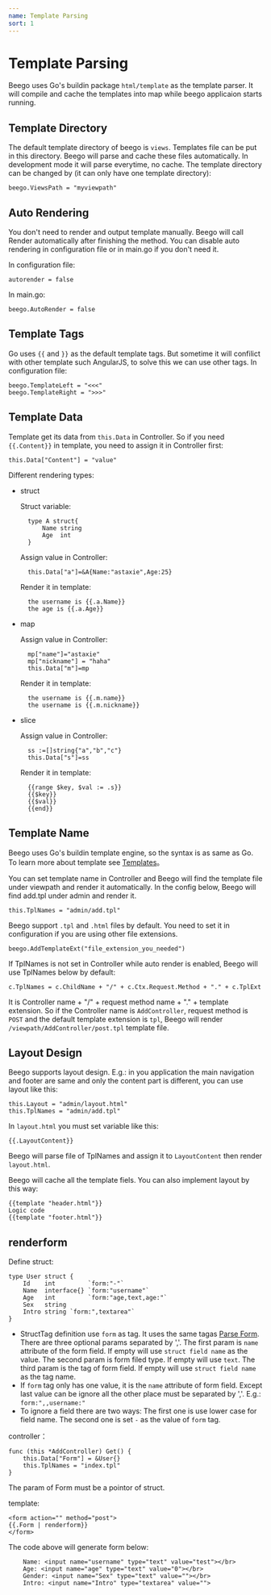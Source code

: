 ```yaml
---
name: Template Parsing
sort: 1
---
```


# Template Parsing

Beego uses Go's buildin package `html/template` as the template parser.  It will compile and cache the templates into map while beego applicaion starts running.

## Template Directory

The default template directory of beego is `views`. Templates file can be put in this directory. Beego will parse and cache these files automatically. In development mode it will parse everytime, no cache. The template directory can be changed by (it can only have one template directory):

	beego.ViewsPath = "myviewpath"

## Auto Rendering

You don't need to render and output template manually. Beego will call Render automatically after finishing the method. You can disable auto rendering in configuration file or in main.go if you don't need it.

In configuration file:

	autorender = false

In main.go:

	beego.AutoRender = false

## Template Tags

Go uses `{{` and `}}` as the default template tags. But sometime it will confilict with other template such AngularJS, to solve this we can use other tags. In configuration file:

	beego.TemplateLeft = "<<<"
	beego.TemplateRight = ">>>"

## Template Data

Template get its data from `this.Data` in Controller. So if you need `{{.Content}}` in template, you need to assign it in Controller first:

	this.Data["Content"] = "value"

Different rendering types:

- struct
	
  Struct variable:

		type A struct{
			Name string
			Age  int
		}
	
  Assign value in Controller:
			
		this.Data["a"]=&A{Name:"astaxie",Age:25}
		
  Render it in template:
	
		the username is {{.a.Name}} 
		the age is {{.a.Age}}
			
- map
	
  Assign value in Controller:
	
		mp["name"]="astaxie"
		mp["nickname"] = "haha"
		this.Data["m"]=mp

  Render it in template:
	
		the username is {{.m.name}}
		the username is {{.m.nickname}}
		
- slice

  Assign value in Controller:
	
		ss :=[]string{"a","b","c"}
		this.Data["s"]=ss
	
  Render it in template:
	
		{{range $key, $val := .s}}
		{{$key}}
		{{$val}}
	    {{end}}	

## Template Name

Beego uses Go's buildin template engine, so the syntax is as same as Go.  To learn more about template see [Templates](https://github.com/Unknwon/build-web-application-with-golang_EN/blob/master/ebook/07.4.md)。

You can set template name in Controller and Beego will find the template file under viewpath and render it automatically. In the config below, Beego will find add.tpl under admin and render it.

	this.TplNames = "admin/add.tpl"

Beego support `.tpl` and `.html` files by default. You need to set it in configuration if you are using other file extensions.

	beego.AddTemplateExt("file_extension_you_needed")

If TplNames is not set in Controller while auto render is enabled, Beego will use TplNames below by default:

	c.TplNames = c.ChildName + "/" + c.Ctx.Request.Method + "." + c.TplExt

It is Controller name + "/" + request method name + "." + template extension. So if the Controller name is `AddController`, request method is `POST` and the default template extension is `tpl`, Beego will render `/viewpath/AddController/post.tpl` template file.

## Layout Design

Beego supports layout design. E.g.: in you application the main navigation and footer are same and only the content part is different, you can use layout like this:

	this.Layout = "admin/layout.html"
	this.TplNames = "admin/add.tpl" 

In `layout.html` you must set variable like this:

	{{.LayoutContent}}
 
Beego will parse file of TplNames and assign it to `LayoutContent` then render `layout.html`.

Beego will cache all the template fiels. You can also implement layout by this way:

	{{template "header.html"}}
	Logic code
	{{template "footer.html"}}
	
## renderform

Define struct:

	type User struct {
		Id    int         `form:"-"`
		Name  interface{} `form:"username"`
		Age   int         `form:"age,text,age:"`
		Sex   string
		Intro string `form:",textarea"`
	}

* StructTag definition use `form` as tag. It uses the same tagas [Parse Form](../controller/params.md#parse-to-struct). There are three optional params separated by ','.
  The first param is `name` attribute of the form field. If empty will use `struct field name` as the value.
  The second param is form filed type. If empty will use `text`.
  The third param is the tag of form field. If empty will use `struct field name` as the tag name.
* If `form` tag only has one value, it is the `name` attribute of form field. Except last value can be ignore all the other place must be separated by ','. E.g.: `form:",,username:"`
* To ignore a field there are two ways:
  The first one is use lower case for field name.
  The second one is set `-` as the value of `form` tag.

controller：

	func (this *AddController) Get() {
	    this.Data["Form"] = &User{}
	    this.TplNames = "index.tpl"
	}

The param of Form must be a pointor of struct.

template:

	<form action="" method="post">
	{{.Form | renderform}}
	</form>

The code above will generate form below:
	
```
	Name: <input name="username" type="text" value="test"></br>
	Age: <input name="age" type="text" value="0"></br>
	Gender: <input name="Sex" type="text" value=""></br>
	Intro: <input name="Intro" type="textarea" value="">
```	
